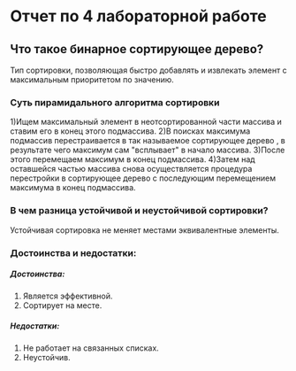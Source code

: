 # Отчет по 4 лабораторной работе 

## Что такое бинарное сортирующее дерево?
Тип сортировки, позволяющая быстро добавлять и извлекать элемент с максимальным приоритетом по значению.
### Суть пирамидального алгоритма сортировки
1)Ищем максимальный элемент в неотсортированной части массива и ставим его в конец этого подмассива. 
2)В поисках максимума подмассив перестраивается в так называемое сортирующее дерево , в результате чего максимум сам "всплывает" в начало массива. 
3)После этого перемещаем максимум в конец подмассива. 
4)Затем над оставшейся частью массива снова осуществляется процедура перестройки в сортирующее дерево с последующим перемещением максимума в конец подмассива.

### В чем разница устойчивой и неустойчивой сортировки?
Устойчивая сортировка не меняет местами эквивалентные элементы.

### Достоинства и недостатки:
##### Достоинства:
1) Является эффективной.
2) Сортирует на месте.

##### Недостатки:
1) Не работает на связанных списках.
2) Неустойчив.